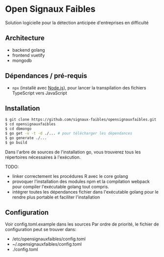 
# Open Signaux Faibles

Solution logicielle pour la détection anticipée d'entreprises en difficulté

## Architecture

- backend golang
- frontend vuetify
- mongodb

## Dépendances / pré-requis

- `npx` (installé avec [Node.js](https://nodejs.org/)), pour lancer la transpilation des fichiers TypeScript vers JavaScript

## Installation

```bash
$ git clone https://github.com/signaux-faibles/opensignauxfaibles.git
$ cd opensignauxfaibles
$ cd dbmongo
$ go get -v -t -d ./... # pour télécharger les dépendances
$ go generate ./...
$ go build
```

Dans l'arbre de sources de l'installation go, vous trouverez tous les répertoires nécessaires à l'exécution.

TODO:

- linker correctement les procédures R avec le core golang
- provoquer l'installation des modules npm et la compilation webpack pour compiler l'exécutable golang tout compris.
- intégrer toutes les dépendances fichier dans l'exécutable golang pour le rendre plus portable et faciliter l'installation

## Configuration

Voir config.toml.example dans les sources
Par ordre de priorité, le fichier de configuration peut se trouver dans:

- /etc/opensignauxfaibles/config.toml
- ~/.opensignauxfaibles/config.toml
- ./config.toml
